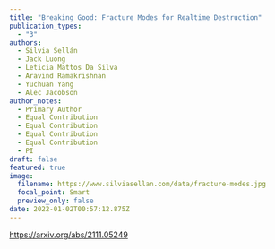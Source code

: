 ```yaml
---
title: "Breaking Good: Fracture Modes for Realtime Destruction"
publication_types:
  - "3"
authors:
  - Silvia Sellán
  - Jack Luong
  - Leticia Mattos Da Silva
  - Aravind Ramakrishnan
  - Yuchuan Yang
  - Alec Jacobson
author_notes:
  - Primary Author
  - Equal Contribution
  - Equal Contribution
  - Equal Contribution
  - Equal Contribution
  - PI
draft: false
featured: true
image:
  filename: https://www.silviasellan.com/data/fracture-modes.jpg
  focal_point: Smart
  preview_only: false
date: 2022-01-02T00:57:12.875Z
---
```

<https://arxiv.org/abs/2111.05249>